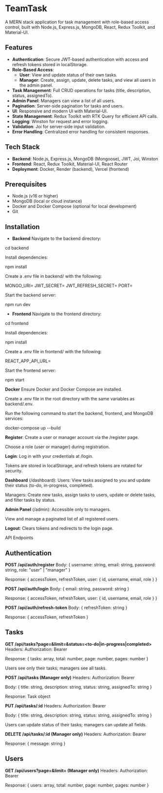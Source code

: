 # TeamTask

A MERN stack application for task management with role-based access control, built with Node.js, Express.js, MongoDB, React, Redux Toolkit, and Material-UI.

## Features
- **Authentication**: Secure JWT-based authentication with access and refresh tokens stored in localStorage.
- **Role-Based Access**:
  - **User**: View and update status of their own tasks.
  - **Manager**: Create, assign, update, delete tasks, and view all users in the admin panel.
- **Task Management**: Full CRUD operations for tasks (title, description, status, assignedTo).
- **Admin Panel**: Managers can view a list of all users.
- **Pagination**: Server-side pagination for tasks and users.
- **UI**: Responsive and modern UI with Material-UI.
- **State Management**: Redux Toolkit with RTK Query for efficient API calls.
- **Logging**: Winston for request and error logging.
- **Validation**: Joi for server-side input validation.
- **Error Handling**: Centralized error handling for consistent responses.

## Tech Stack
- **Backend**: Node.js, Express.js, MongoDB (Mongoose), JWT, Joi, Winston
- **Frontend**: React, Redux Toolkit, Material-UI, React Router
- **Deployment**: Docker, Render (backend), Vercel (frontend)

## Prerequisites
- Node.js (v16 or higher)
- MongoDB (local or cloud instance)
- Docker and Docker Compose (optional for local development)
- Git

## Installation

- **Backend**
Navigate to the backend directory:

cd backend

Install dependencies:


npm install

Create a .env file in backend/ with the following:

MONGO_URI=
JWT_SECRET=
JWT_REFRESH_SECRET=
PORT=


Start the backend server:

npm run dev



- **Frontend**
Navigate to the frontend directory:

cd frontend

Install dependencies:

npm install

Create a .env file in frontend/ with the following:

REACT_APP_API_URL=

Start the frontend server:

npm start


**Docker**
Ensure Docker and Docker Compose are installed.

Create a .env file in the root directory with the same variables as backend/.env.

Run the following command to start the backend, frontend, and MongoDB services:

docker-compose up --build


**Register**:
Create a user or manager account via the /register page.

Choose a role (user or manager) during registration.

**Login**:
Log in with your credentials at /login.

Tokens are stored in localStorage, and refresh tokens are rotated for security.

**Dashboard** (/dashboard):
Users: View tasks assigned to you and update their status (to-do, in-progress, completed).

Managers: Create new tasks, assign tasks to users, update or delete tasks, and filter tasks by status.

**Admin Panel** (/admin):
Accessible only to managers.

View and manage a paginated list of all registered users.

**Logout**: Clears tokens and redirects to the login page.

API Endpoints
## Authentication
**POST /api/auth/register**
Body: { username: string, email: string, password: string, role: "user" | "manager" }

Response: { accessToken, refreshToken, user: { id, username, email, role } }

**POST /api/auth/login**
Body: { email: string, password: string }

Response: { accessToken, refreshToken, user: { id, username, email, role } }

**POST /api/auth/refresh-token**
Body: { refreshToken: string }

Response: { accessToken, refreshToken }

## Tasks
**GET /api/tasks?page=<number>&limit=<number>&status=<to-do|in-progress|completed>**
Headers: Authorization: Bearer <accessToken>

Response: { tasks: array, total: number, page: number, pages: number }

Users see only their tasks; managers see all tasks.

**POST /api/tasks (Manager only)**
Headers: Authorization: Bearer <accessToken>

Body: { title: string, description: string, status: string, assignedTo: string }

Response: Task object

**PUT /api/tasks/:id**
Headers: Authorization: Bearer <accessToken>

Body: { title: string, description: string, status: string, assignedTo: string }

Users can update status of their tasks; managers can update all fields.

**DELETE /api/tasks/:id (Manager only)**
Headers: Authorization: Bearer <accessToken>

Response: { message: string }

## Users
**GET /api/users?page=<number>&limit=<number> (Manager only)**
Headers: Authorization: Bearer <accessToken>

Response: { users: array, total: number, page: number, pages: number }

